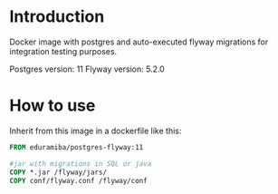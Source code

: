 # Introduction

Docker image with postgres and auto-executed flyway migrations for integration testing purposes.

Postgres version: 11
Flyway version: 5.2.0

# How to use

Inherit from this image in a dockerfile like this:

```Dockerfile
FROM eduramiba/postgres-flyway:11

#jar with migrations in SQL or java
COPY *.jar /flyway/jars/
COPY conf/flyway.conf /flyway/conf
```